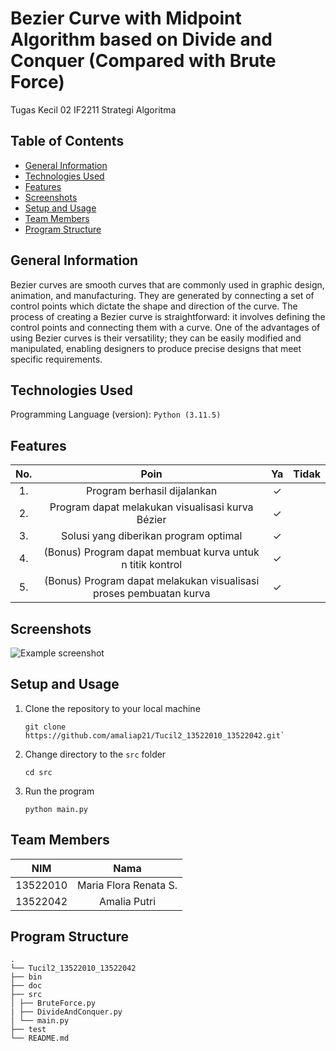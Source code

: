 # Bezier Curve with Midpoint Algorithm based on Divide and Conquer (Compared with Brute Force)

Tugas Kecil 02 IF2211 Strategi Algoritma

## Table of Contents

- [General Information](#general-information)
- [Technologies Used](#technologies-used)
- [Features](#features)
- [Screenshots](#screenshots)
- [Setup and Usage](#setup-and-usage)
- [Team Members](#team-members)
- [Program Structure](#program-structure)

## General Information

Bezier curves are smooth curves that are commonly used in graphic design, animation, and manufacturing. They are generated by connecting a set of control points which dictate the shape and direction of the curve. The process of creating a Bezier curve is straightforward: it involves defining the control points and connecting them with a curve. One of the advantages of using Bezier curves is their versatility; they can be easily modified and manipulated, enabling designers to produce precise designs that meet specific requirements.

## Technologies Used

Programming Language (version): `Python (3.11.5)`

## Features

| **No.** |                              **Poin**                              | **Ya** | **Tidak** |
| :-----: | :----------------------------------------------------------------: | :----: | --------- |
|   1.    |                    Program berhasil dijalankan                     |   ✓    |           |
|   2.    |          Program dapat melakukan visualisasi kurva Bézier          |   ✓    |           |
|   3.    |               Solusi yang diberikan program optimal                |   ✓    |           |
|   4.    |     (Bonus) Program dapat membuat kurva untuk n titik kontrol      |   ✓    |           |
|   5.    | (Bonus) Program dapat melakukan visualisasi proses pembuatan kurva |   ✓    |           |

## Screenshots

![Example screenshot](./img/screenshot.png)

<!-- If you have screenshots you'd like to share, include them here. -->

## Setup and Usage

1. Clone the repository to your local machine

   ```
   git clone https://github.com/amaliap21/Tucil2_13522010_13522042.git`
   ```

2. Change directory to the `src` folder

   ```
   cd src
   ```

3. Run the program
   ```
   python main.py
   ```

## Team Members

| **NIM**  |       **Nama**        |
| :------: | :-------------------: |
| 13522010 | Maria Flora Renata S. |
| 13522042 |     Amalia Putri      |

## Program Structure

```
.
└── Tucil2_13522010_13522042
├── bin
├── doc
├── src
│ ├── BruteForce.py
| ├── DivideAndConquer.py
│ └── main.py
├── test
└── README.md

```

